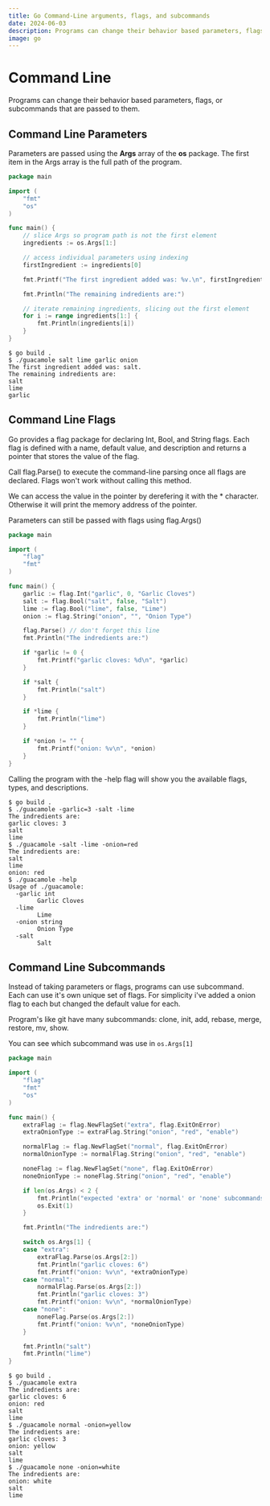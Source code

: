 ```yaml
---
title: Go Command-Line arguments, flags, and subcommands
date: 2024-06-03
description: Programs can change their behavior based parameters, flags, or subcommands that are passed to them.
image: go
---
```


# Command Line

Programs can change their behavior based parameters, flags, or subcommands that are passed to them.

## Command Line Parameters

Parameters are passed using the **Args** array of the **os** package. The first item in the Args array is the full path of the program.

```go
package main

import (
	"fmt"
	"os"
)

func main() {
	// slice Args so program path is not the first element
	ingredients := os.Args[1:]

	// access individual parameters using indexing
	firstIngredient := ingredients[0]

	fmt.Printf("The first ingredient added was: %v.\n", firstIngredient)

	fmt.Println("The remaining indredients are:")

	// iterate remaining ingredients, slicing out the first element
	for i := range ingredients[1:] {
		fmt.Println(ingredients[i])
	}
}
```

```shellsession
$ go build .
$ ./guacamole salt lime garlic onion
The first ingredient added was: salt.
The remaining indredients are:
salt
lime
garlic
```

## Command Line Flags

Go provides a flag package for declaring Int, Bool, and String flags. Each flag is defined with a name, default value, and description and returns a pointer that stores the value of the flag.

Call flag.Parse() to execute the command-line parsing once all flags are declared. Flags won't work without calling this method.

We can access the value in the pointer by derefering it with the \* character. Otherwise it will print the memory address of the pointer.

Parameters can still be passed with flags using flag.Args()

```go
package main

import (
	"flag"
	"fmt"
)

func main() {
	garlic := flag.Int("garlic", 0, "Garlic Cloves")
	salt := flag.Bool("salt", false, "Salt")
	lime := flag.Bool("lime", false, "Lime")
	onion := flag.String("onion", "", "Onion Type")

	flag.Parse() // don't forget this line
	fmt.Println("The indredients are:")

	if *garlic != 0 {
		fmt.Printf("garlic cloves: %d\n", *garlic)
	}

	if *salt {
		fmt.Println("salt")
	}

	if *lime {
		fmt.Println("lime")
	}

	if *onion != "" {
		fmt.Printf("onion: %v\n", *onion)
	}
}
```

Calling the program with the -help flag will show you the available flags, types, and descriptions.

```shellsession
$ go build .
$ ./guacamole -garlic=3 -salt -lime
The indredients are:
garlic cloves: 3
salt
lime
$ ./guacamole -salt -lime -onion=red
The indredients are:
salt
lime
onion: red
$ ./guacamole -help
Usage of ./guacamole:
  -garlic int
        Garlic Cloves
  -lime
        Lime
  -onion string
        Onion Type
  -salt
        Salt
```

## Command Line Subcommands

Instead of taking parameters or flags, programs can use subcommand. Each can use it's own unique set of flags. For simplicity i've added a onion flag to each but changed the default value for each.

Program's like git have many subcommands: clone, init, add, rebase, merge, restore, mv, show.

You can see which subcommand was use in `os.Args[1]`

```go
package main

import (
	"flag"
	"fmt"
	"os"
)

func main() {
	extraFlag := flag.NewFlagSet("extra", flag.ExitOnError)
	extraOnionType := extraFlag.String("onion", "red", "enable")

	normalFlag := flag.NewFlagSet("normal", flag.ExitOnError)
	normalOnionType := normalFlag.String("onion", "red", "enable")

	noneFlag := flag.NewFlagSet("none", flag.ExitOnError)
	noneOnionType := noneFlag.String("onion", "red", "enable")

	if len(os.Args) < 2 {
		fmt.Println("expected 'extra' or 'normal' or 'none' subcommands")
		os.Exit(1)
	}

	fmt.Println("The indredients are:")

	switch os.Args[1] {
	case "extra":
		extraFlag.Parse(os.Args[2:])
		fmt.Println("garlic cloves: 6")
		fmt.Printf("onion: %v\n", *extraOnionType)
	case "normal":
		normalFlag.Parse(os.Args[2:])
		fmt.Println("garlic cloves: 3")
		fmt.Printf("onion: %v\n", *normalOnionType)
	case "none":
		noneFlag.Parse(os.Args[2:])
		fmt.Printf("onion: %v\n", *noneOnionType)
	}

	fmt.Println("salt")
	fmt.Println("lime")
}
```

```shellsession
$ go build .
$ ./guacamole extra
The indredients are:
garlic cloves: 6
onion: red
salt
lime
$ ./guacamole normal -onion=yellow
The indredients are:
garlic cloves: 3
onion: yellow
salt
lime
$ ./guacamole none -onion=white
The indredients are:
onion: white
salt
lime
```
